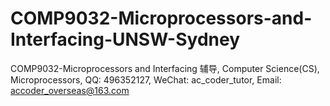 # COMP9032-Microprocessors-and-Interfacing-UNSW-Sydney
COMP9032-Microprocessors and Interfacing 辅导, Computer Science(CS), Microprocessors, QQ: 496352127, WeChat: ac_coder_tutor, Email: accoder_overseas@163.com
